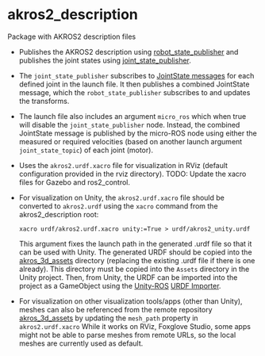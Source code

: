 # akros2_description
Package with AKROS2 description files

* Publishes the AKROS2 description using [robot_state_publisher](https://github.com/ros/robot_state_publisher) and publishes the joint states using [joint_state_publisher](https://github.com/ros/joint_state_publisher). 
* The ```joint_state_publisher``` subscribes to [JointState messages](https://docs.ros2.org/foxy/api/sensor_msgs/msg/JointState.html) for each defined joint in the launch file. It then publishes a combined JointState message, which the ```robot_state_publisher``` subscribes to and updates the transforms.
* The launch file also includes an argument ```micro_ros``` which when true will disable the ```joint_state_publisher``` node. Instead, the combined JointState message is published by the micro-ROS node using either the measured or required velocities (based on another launch argument ```joint_state_topic```) of each joint (motor).
* Uses the ```akros2.urdf.xacro``` file for visualization in RViz (default configuration provided in the rviz directory). TODO: Update the xacro files for Gazebo and ros2_control.
* For visualization on Unity, the ```akros2.urdf.xacro``` file should be converted to ```akros2.urdf``` using the ```xacro``` command from the akros2_description root:
  
  ```
  xacro urdf/akros2.urdf.xacro unity:=True > urdf/akros2_unity.urdf
  ```
  This argument fixes the launch path in the generated .urdf file so that it can be used with Unity. The generated URDF should be copied into the [akros_3d_assets](https://github.com/adityakamath/akros_3d_assets/tree/akros2_urdf) directory (replacing the existing .urdf file if there is one already). This directory must be copied into the ```Assets``` directory in the Unity project. Then, from Unity, the URDF can be imported into the project as a GameObject using the [Unity-ROS](https://github.com/Unity-Technologies/Unity-Robotics-Hub) [URDF Importer](https://github.com/Unity-Technologies/URDF-Importer#integrate-urdf-importer-into-unity-project).
* For visualization on other visualization tools/apps (other than Unity), meshes can also be referenced from the remote repository [akros_3d_assets](https://github.com/adityakamath/akros_3d_assets/tree/akros2_urdf) by updating the ```mesh_path``` property in ```akros2.urdf.xacro``` While it works on RViz, Foxglove Studio, some apps might not be able to parse meshes from remote URLs, so the local meshes are currently used as default. 
